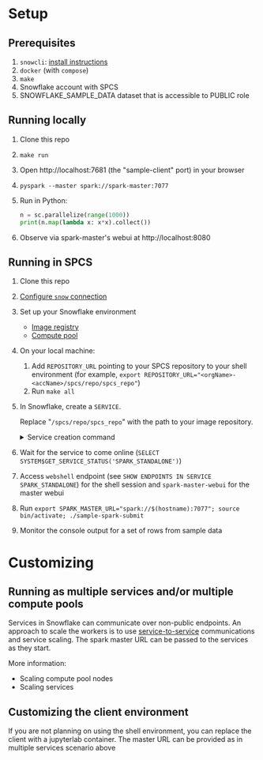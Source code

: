 # Setup

## Prerequisites

1. `snowcli`: [install instructions][snow-install]
2. `docker` (with `compose`)
3. `make`
4. Snowflake account with SPCS
5. SNOWFLAKE_SAMPLE_DATA dataset that is accessible to PUBLIC role

## Running locally

1. Clone this repo
2. `make run`
3. Open http://localhost:7681 (the "sample-client" port) in your browser
4. `pyspark --master spark://spark-master:7077`
5. Run in Python:

    ```python
    n = sc.parallelize(range(1000))
    print(n.map(lambda x: x*x).collect())

    ```
6. Observe via spark-master's webui at http://localhost:8080

## Running in SPCS

1. Clone this repo
2. [Configure `snow` connection][snow-config]
3. Set up your Snowflake environment
    - [Image registry][image-registry]
    - [Compute pool][compute-pool]
4. On your local machine:
    1. Add `REPOSITORY_URL` pointing to your SPCS repository to your shell
       environment (for example, `export
       REPOSITORY_URL="<orgName>-<accName>/spcs/repo/spcs_repo"`)
    2. Run `make all`
5. In Snowflake, create a `SERVICE`.

    Replace "`/spcs/repo/spcs_repo`" with the path to your image repository.

    <details>
      <summary>Service creation command</summary>
      
      ```sql
    CREATE SERVICE SPARK_STANDALONE
      IN COMPUTE POOL SCRATCH_COMPUTE_POOL
      QUERY_WAREHOUSE = <whName>
      FROM SPECIFICATION $$
    spec:
      containers:
        - name: spark-master
          image: /spcs/repo/spcs_repo/spark-master:latest
        - name: spark-worker
          image: /spcs/repo/spcs_repo/spark-worker:latest
          command:
            - /opt/spark/bin/spark-class
            - org.apache.spark.deploy.worker.Worker
            - spark://statefulset-0:7077
        - name: sample-client
          image: /spcs/repo/spcs_repo/sample-client:latest
      endpoints:
        - name: webshell
          port: 7681
          public: true
        - name: spark-master
          port: 7077
          protocol: TCP
        - name: spark-master-webui
          port: 8080
          public: true
        - name: spark-worker-webui
          port: 8081
      networkPolicyConfig:
        allowInternetEgress: true
    $$;
    ```
    </details>

5. Wait for the service to come online (`SELECT
   SYSTEM$GET_SERVICE_STATUS('SPARK_STANDALONE')`)
6. Access `webshell` endpoint (see `SHOW ENDPOINTS IN SERVICE SPARK_STANDALONE`) for the shell session and `spark-master-webui` for the master webui
7. Run `export SPARK_MASTER_URL="spark://$(hostname):7077"; source bin/activate; ./sample-spark-submit`
8. Monitor the console output for a set of rows from sample data

# Customizing

## Running as multiple services and/or multiple compute pools

Services in Snowflake can communicate over non-public endpoints. An approach to
scale the workers is to use [service-to-service][service-to-service]
communications and service scaling. The spark master URL can be passed to the
services as they start.

More information:

- Scaling compute pool nodes
- Scaling services

## Customizing the client environment

If you are not planning on using the shell environment, you can replace the
client with a jupyterlab container. The master URL can be provided as in
multiple services scenario above


[snow-install]: https://docs.snowflake.com/developer-guide/snowflake-cli-v2/installation/installation
[snow-config]: https://docs.snowflake.com/en/developer-guide/snowflake-cli-v2/connecting/connect
[image-registry]: https://docs.snowflake.com/developer-guide/snowpark-container-services/working-with-registry-repository
[compute-pool]: https://docs.snowflake.com/en/developer-guide/snowpark-container-services/working-with-compute-pool
[service-to-service]: https://docs.snowflake.com/en/developer-guide/snowpark-container-services/tutorials/advanced/tutorial-3#introduction
[compute-pool-scaling]: https://docs.snowflake.com/en/developer-guide/snowpark-container-services/working-with-compute-pool#autoscaling-of-compute-pool-nodes
[service-scaling]: https://docs.snowflake.com/en/developer-guide/snowpark-container-services/working-with-services#create-multiple-service-instances-and-configure-autoscaling
